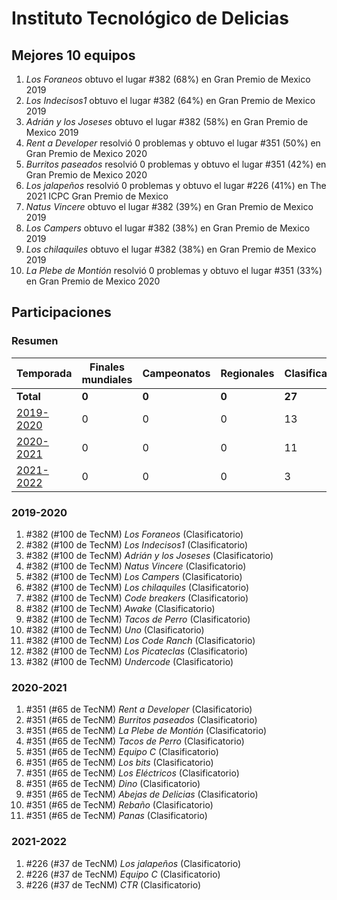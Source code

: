 ---
---

# Instituto Tecnológico de Delicias

## Mejores 10 equipos

1. _Los Foraneos_ obtuvo el lugar #382 (68%) en Gran Premio de Mexico 2019
1. _Los Indecisos1_ obtuvo el lugar #382 (64%) en Gran Premio de Mexico 2019
1. _Adrián y los Joseses_ obtuvo el lugar #382 (58%) en Gran Premio de Mexico 2019
1. _Rent a Developer_ resolvió 0 problemas y obtuvo el lugar #351 (50%) en Gran Premio de Mexico 2020
1. _Burritos paseados_ resolvió 0 problemas y obtuvo el lugar #351 (42%) en Gran Premio de Mexico 2020
1. _Los jalapeños_ resolvió 0 problemas y obtuvo el lugar #226 (41%) en The 2021 ICPC Gran Premio de Mexico
1. _Natus Vincere_ obtuvo el lugar #382 (39%) en Gran Premio de Mexico 2019
1. _Los Campers_ obtuvo el lugar #382 (38%) en Gran Premio de Mexico 2019
1. _Los chilaquiles_ obtuvo el lugar #382 (38%) en Gran Premio de Mexico 2019
1. _La Plebe de Montión_ resolvió 0 problemas y obtuvo el lugar #351 (33%) en Gran Premio de Mexico 2020

## Participaciones

### Resumen

| Temporada | Finales mundiales | Campeonatos | Regionales | Clasificatorios | Equipos |
| --- | --- | --- | --- | --- | --- |
| **Total** | **0** | **0** | **0** | **27** | **27** |
| [2019-2020](#2019-2020) | 0 | 0 | 0 | 13 | 13 |
| [2020-2021](#2020-2021) | 0 | 0 | 0 | 11 | 11 |
| [2021-2022](#2021-2022) | 0 | 0 | 0 | 3 | 3 |

### 2019-2020

1. #382 (#100 de TecNM) _Los Foraneos_ (Clasificatorio)
1. #382 (#100 de TecNM) _Los Indecisos1_ (Clasificatorio)
1. #382 (#100 de TecNM) _Adrián y los Joseses_ (Clasificatorio)
1. #382 (#100 de TecNM) _Natus Vincere_ (Clasificatorio)
1. #382 (#100 de TecNM) _Los Campers_ (Clasificatorio)
1. #382 (#100 de TecNM) _Los chilaquiles_ (Clasificatorio)
1. #382 (#100 de TecNM) _Code breakers_ (Clasificatorio)
1. #382 (#100 de TecNM) _Awake_ (Clasificatorio)
1. #382 (#100 de TecNM) _Tacos de Perro_ (Clasificatorio)
1. #382 (#100 de TecNM) _Uno_ (Clasificatorio)
1. #382 (#100 de TecNM) _Los Code Ranch_ (Clasificatorio)
1. #382 (#100 de TecNM) _Los Picateclas_ (Clasificatorio)
1. #382 (#100 de TecNM) _Undercode_ (Clasificatorio)

### 2020-2021

1. #351 (#65 de TecNM) _Rent a Developer_ (Clasificatorio)
1. #351 (#65 de TecNM) _Burritos paseados_ (Clasificatorio)
1. #351 (#65 de TecNM) _La Plebe de Montión_ (Clasificatorio)
1. #351 (#65 de TecNM) _Tacos de Perro_ (Clasificatorio)
1. #351 (#65 de TecNM) _Equipo C_ (Clasificatorio)
1. #351 (#65 de TecNM) _Los bits_ (Clasificatorio)
1. #351 (#65 de TecNM) _Los Eléctricos_ (Clasificatorio)
1. #351 (#65 de TecNM) _Dino_ (Clasificatorio)
1. #351 (#65 de TecNM) _Abejas de Delicias_ (Clasificatorio)
1. #351 (#65 de TecNM) _Rebaño_ (Clasificatorio)
1. #351 (#65 de TecNM) _Panas_ (Clasificatorio)

### 2021-2022

1. #226 (#37 de TecNM) _Los jalapeños_ (Clasificatorio)
1. #226 (#37 de TecNM) _Equipo C_ (Clasificatorio)
1. #226 (#37 de TecNM) _CTR_ (Clasificatorio)



